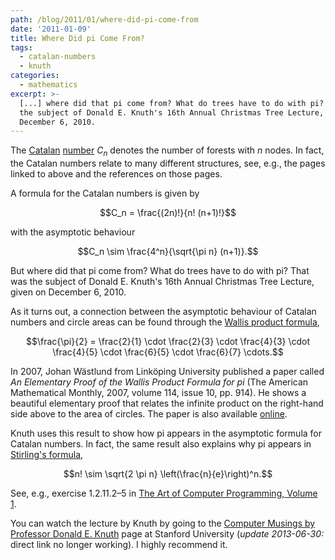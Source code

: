 ```yaml
---
path: /blog/2011/01/where-did-pi-come-from
date: '2011-01-09'
title: Where Did pi Come From?
tags:
  - catalan-numbers
  - knuth
categories:
  - mathematics
excerpt: >-
  [...] where did that pi come from? What do trees have to do with pi? That was
  the subject of Donald E. Knuth's 16th Annual Christmas Tree Lecture, given on
  December 6, 2010.
---
```

The [Catalan](http://en.wikipedia.org/wiki/Catalan_number) [number](http://oeis.org/A000108) $C_n$ denotes the number of forests with $n$ nodes. In fact, the Catalan numbers relate to many different structures, see, e.g., the pages linked to above and the references on those pages.

A formula for the Catalan numbers is given by

$$C_n = \frac{(2n)!}{n! (n+1)!}$$

with the asymptotic behaviour

$$C_n \sim \frac{4^n}{\sqrt{\pi n} (n+1)}.$$

But where did that pi come from? What do trees have to do with pi? That was the subject of Donald E. Knuth's 16th Annual Christmas Tree Lecture, given on December 6, 2010.

As it turns out, a connection between the asymptotic behaviour of Catalan numbers and circle areas can be found through the [Wallis product formula](http://en.wikipedia.org/wiki/Wallis_product),

$$\frac{\pi}{2} = \frac{2}{1} \cdot \frac{2}{3} \cdot \frac{4}{3} \cdot \frac{4}{5} \cdot \frac{6}{5} \cdot \frac{6}{7} \cdots.$$

In 2007, Johan W&auml;stlund from Link&ouml;ping University published a paper called *An Elementary Proof of the Wallis Product Formula for pi* (The American Mathematical Monthly, 2007, volume 114, issue 10, pp. 914). He shows a beautiful elementary proof that relates the infinite product on the right-hand side above to the area of circles. The paper is also available [online](http://www.ep.liu.se/ea/lsm/2005/002/).

Knuth uses this result to show how pi appears in the asymptotic formula for Catalan numbers. In fact, the same result also explains why pi appears in [Stirling's formula](http://en.wikipedia.org/wiki/Stirling's_approximation),

$$n! \sim \sqrt{2 \pi n} \left(\frac{n}{e}\right)^n.$$

See, e.g., exercise 1.2.11.2&ndash;5 in <a href="https://en.wikipedia.org/wiki/Special:BookSources/0201896834">The Art of Computer Programming, Volume 1</a>.

You can watch the lecture by Knuth by going to the [Computer Musings by Professor Donald E. Knuth](http://scpd.stanford.edu/knuth/index.jsp) page at Stanford University (*update 2013-06-30:* direct link no longer working). I highly recommend it.
